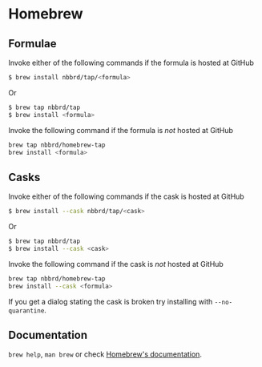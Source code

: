 # Homebrew

## Formulae
Invoke either of the following commands if the formula is hosted at GitHub

```sh
$ brew install nbbrd/tap/<formula>
```

Or

```sh
$ brew tap nbbrd/tap
$ brew install <formula>
```

Invoke the following command if the formula is *not* hosted at GitHub

```sh
brew tap nbbrd/homebrew-tap 
brew install <formula>
```

## Casks
Invoke either of the following commands if the cask is hosted at GitHub

```sh
$ brew install --cask nbbrd/tap/<cask>
```

Or

```sh
$ brew tap nbbrd/tap
$ brew install --cask <cask>
```

Invoke the following command if the cask is *not* hosted at GitHub

```sh
brew tap nbbrd/homebrew-tap 
brew install --cask <formula>
```

If you get a dialog stating the cask is broken try installing with `--no-quarantine`.

## Documentation
`brew help`, `man brew` or check [Homebrew's documentation](https://docs.brew.sh).